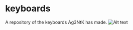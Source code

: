 # keyboards
A repository of the keyboards Ag3NtK has made.
![Alt text](https://i.imgur.com/RUco7LH.jpeg)
